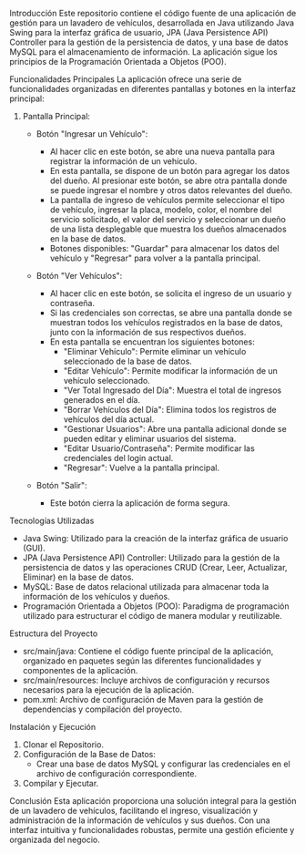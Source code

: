Introducción
Este repositorio contiene el código fuente de una aplicación de gestión para un lavadero de vehículos, desarrollada en Java utilizando Java Swing para la interfaz gráfica de usuario, JPA (Java Persistence API) Controller para la gestión de la persistencia de datos, y una base de datos MySQL para el almacenamiento de información. La aplicación sigue los principios de la Programación Orientada a Objetos (POO).

Funcionalidades Principales
La aplicación ofrece una serie de funcionalidades organizadas en diferentes pantallas y botones en la interfaz principal:

1. Pantalla Principal:
   - Botón "Ingresar un Vehículo":
     - Al hacer clic en este botón, se abre una nueva pantalla para registrar la información de un vehículo.
     - En esta pantalla, se dispone de un botón para agregar los datos del dueño. Al presionar este botón, se abre otra pantalla donde se puede ingresar el nombre y otros datos relevantes del dueño.
     - La pantalla de ingreso de vehículos permite seleccionar el tipo de vehículo, ingresar la placa, modelo, color, el nombre del servicio solicitado, el valor del servicio y seleccionar un dueño de una lista desplegable que muestra los dueños almacenados en la base de datos.
     - Botones disponibles: "Guardar" para almacenar los datos del vehículo y "Regresar" para volver a la pantalla principal.

   - Botón "Ver Vehículos":
     - Al hacer clic en este botón, se solicita el ingreso de un usuario y contraseña.
     - Si las credenciales son correctas, se abre una pantalla donde se muestran todos los vehículos registrados en la base de datos, junto con la información de sus respectivos dueños.
     - En esta pantalla se encuentran los siguientes botones:
       - "Eliminar Vehículo": Permite eliminar un vehículo seleccionado de la base de datos.
       - "Editar Vehículo": Permite modificar la información de un vehículo seleccionado.
       - "Ver Total Ingresado del Día": Muestra el total de ingresos generados en el día.
       - "Borrar Vehículos del Día": Elimina todos los registros de vehículos del día actual.
       - "Gestionar Usuarios": Abre una pantalla adicional donde se pueden editar y eliminar usuarios del sistema.
       - "Editar Usuario/Contraseña": Permite modificar las credenciales del login actual.
       - "Regresar": Vuelve a la pantalla principal.

   - Botón "Salir":
     - Este botón cierra la aplicación de forma segura.

Tecnologías Utilizadas
- Java Swing: Utilizado para la creación de la interfaz gráfica de usuario (GUI).
- JPA (Java Persistence API) Controller: Utilizado para la gestión de la persistencia de datos y las operaciones CRUD (Crear, Leer, Actualizar, Eliminar) en la base de datos.
- MySQL: Base de datos relacional utilizada para almacenar toda la información de los vehículos y dueños.
- Programación Orientada a Objetos (POO): Paradigma de programación utilizado para estructurar el código de manera modular y reutilizable.

Estructura del Proyecto
- src/main/java: Contiene el código fuente principal de la aplicación, organizado en paquetes según las diferentes funcionalidades y componentes de la aplicación.
- src/main/resources: Incluye archivos de configuración y recursos necesarios para la ejecución de la aplicación.
- pom.xml: Archivo de configuración de Maven para la gestión de dependencias y compilación del proyecto.

Instalación y Ejecución
1. Clonar el Repositorio.
2. Configuración de la Base de Datos:
   - Crear una base de datos MySQL y configurar las credenciales en el archivo de configuración correspondiente.
3. Compilar y Ejecutar.

Conclusión
Esta aplicación proporciona una solución integral para la gestión de un lavadero de vehículos, facilitando el ingreso, visualización y administración de la información de vehículos y sus dueños. Con una interfaz intuitiva y funcionalidades robustas, permite una gestión eficiente y organizada del negocio.
